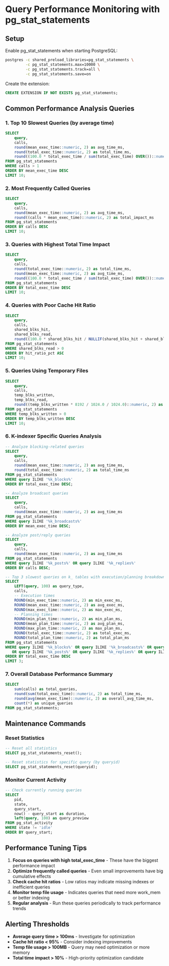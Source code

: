 # Query Performance Monitoring with pg_stat_statements

## Setup

Enable pg_stat_statements when starting PostgreSQL:

```bash
postgres -c shared_preload_libraries=pg_stat_statements \
         -c pg_stat_statements.max=10000 \
         -c pg_stat_statements.track=all \
         -c pg_stat_statements.save=on
```

Create the extension:
```sql
CREATE EXTENSION IF NOT EXISTS pg_stat_statements;
```

## Common Performance Analysis Queries

### 1. Top 10 Slowest Queries (by average time)
```sql
SELECT
    query,
    calls,
    round(mean_exec_time::numeric, 2) as avg_time_ms,
    round(total_exec_time::numeric, 2) as total_time_ms,
    round((100.0 * total_exec_time / sum(total_exec_time) OVER())::numeric, 2) as percentage
FROM pg_stat_statements
WHERE calls > 1
ORDER BY mean_exec_time DESC
LIMIT 10;
```

### 2. Most Frequently Called Queries
```sql
SELECT
    query,
    calls,
    round(mean_exec_time::numeric, 2) as avg_time_ms,
    round((calls * mean_exec_time)::numeric, 2) as total_impact_ms
FROM pg_stat_statements
ORDER BY calls DESC
LIMIT 10;
```

### 3. Queries with Highest Total Time Impact
```sql
SELECT
    query,
    calls,
    round(total_exec_time::numeric, 2) as total_time_ms,
    round(mean_exec_time::numeric, 2) as avg_time_ms,
    round((100.0 * total_exec_time / sum(total_exec_time) OVER())::numeric, 2) as percentage
FROM pg_stat_statements
ORDER BY total_exec_time DESC
LIMIT 10;
```

### 4. Queries with Poor Cache Hit Ratio
```sql
SELECT
    query,
    calls,
    shared_blks_hit,
    shared_blks_read,
    round((100.0 * shared_blks_hit / NULLIF(shared_blks_hit + shared_blks_read, 0))::numeric, 2) as hit_ratio_pct
FROM pg_stat_statements
WHERE shared_blks_read > 0
ORDER BY hit_ratio_pct ASC
LIMIT 10;
```

### 5. Queries Using Temporary Files
```sql
SELECT
    query,
    calls,
    temp_blks_written,
    temp_blks_read,
    round((temp_blks_written * 8192 / 1024.0 / 1024.0)::numeric, 2) as temp_mb_written
FROM pg_stat_statements
WHERE temp_blks_written > 0
ORDER BY temp_blks_written DESC
LIMIT 10;
```

### 6. K-indexer Specific Queries Analysis
```sql
-- Analyze blocking-related queries
SELECT
    query,
    calls,
    round(mean_exec_time::numeric, 2) as avg_time_ms,
    round(total_exec_time::numeric, 2) as total_time_ms
FROM pg_stat_statements
WHERE query ILIKE '%k_blocks%'
ORDER BY total_exec_time DESC;

-- Analyze broadcast queries
SELECT
    query,
    calls,
    round(mean_exec_time::numeric, 2) as avg_time_ms
FROM pg_stat_statements
WHERE query ILIKE '%k_broadcasts%'
ORDER BY mean_exec_time DESC;

-- Analyze post/reply queries
SELECT
    query,
    calls,
    round(mean_exec_time::numeric, 2) as avg_time_ms
FROM pg_stat_statements
WHERE query ILIKE '%k_posts%' OR query ILIKE '%k_replies%'
ORDER BY calls DESC;

-- Top 3 slowest queries on k_ tables with execution/planning breakdown
SELECT
    LEFT(query, 100) as query_type,
    calls,
    -- Execution times
    ROUND(min_exec_time::numeric, 2) as min_exec_ms,
    ROUND(mean_exec_time::numeric, 2) as avg_exec_ms,
    ROUND(max_exec_time::numeric, 2) as max_exec_ms,
    -- Planning times
    ROUND(min_plan_time::numeric, 2) as min_plan_ms,
    ROUND(mean_plan_time::numeric, 2) as avg_plan_ms,
    ROUND(max_plan_time::numeric, 2) as max_plan_ms,
    ROUND(total_exec_time::numeric, 2) as total_exec_ms,
    ROUND(total_plan_time::numeric, 2) as total_plan_ms
FROM pg_stat_statements
WHERE query ILIKE '%k_blocks%' OR query ILIKE '%k_broadcasts%' OR query ILIKE '%k_mentions%'
   OR query ILIKE '%k_posts%' OR query ILIKE '%k_replies%' OR query ILIKE '%k_vars%' OR query ILIKE '%k_votes%'
ORDER BY total_exec_time DESC
LIMIT 3;
```

### 7. Overall Database Performance Summary
```sql
SELECT
    sum(calls) as total_queries,
    round(sum(total_exec_time)::numeric, 2) as total_time_ms,
    round(avg(mean_exec_time)::numeric, 2) as overall_avg_time_ms,
    count(*) as unique_queries
FROM pg_stat_statements;
```

## Maintenance Commands

### Reset Statistics
```sql
-- Reset all statistics
SELECT pg_stat_statements_reset();

-- Reset statistics for specific query (by queryid)
SELECT pg_stat_statements_reset(queryid);
```

### Monitor Current Activity
```sql
-- Check currently running queries
SELECT
    pid,
    state,
    query_start,
    now() - query_start as duration,
    left(query, 100) as query_preview
FROM pg_stat_activity
WHERE state != 'idle'
ORDER BY query_start;
```

## Performance Tuning Tips

1. **Focus on queries with high total_exec_time** - These have the biggest performance impact
2. **Optimize frequently called queries** - Even small improvements have big cumulative effects
3. **Check cache hit ratios** - Low ratios may indicate missing indexes or inefficient queries
4. **Monitor temp file usage** - Indicates queries that need more work_mem or better indexing
5. **Regular analysis** - Run these queries periodically to track performance trends

## Alerting Thresholds

- **Average query time > 100ms** - Investigate for optimization
- **Cache hit ratio < 95%** - Consider indexing improvements
- **Temp file usage > 100MB** - Query may need optimization or more memory
- **Total time impact > 10%** - High-priority optimization candidate